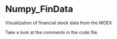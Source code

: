 # Numpy_FinData
Visualization of financial stock data from the MOEX

Take a look at the comments in the code file.
